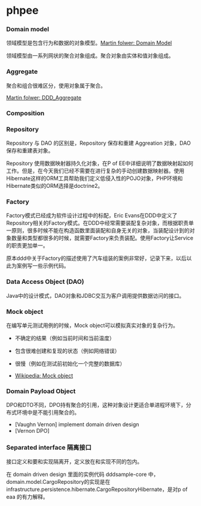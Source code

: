 # phpee

### Domain model

领域模型是包含行为和数据的对象模型。[Martin folwer: Domain Model](https://martinfowler.com/eaaCatalog/domainModel.html)

领域模型由一系列网状的聚合对象组成。聚合对象由实体和值对象组成。

### Aggregate

聚合和组合很难区分，使用对象属于聚合。

[Martin folwer: DDD_Aggregate](https://martinfowler.com/bliki/DDD_Aggregate.html)

### Composition

### Repository

Repository 与 DAO 的区别是，Repository 保存和重建 Aggreation 对象，DAO 保存和重建表对象。

Repository 使用数据映射器持久化对象，在P of EE中详细说明了数据映射起如何工作。但是，在今天我们已经不需要在进行复杂的手动创建数据映射器。使用Hibernate这样的ORM工具帮助我们定义低侵入性的POJO对象，PHP环境和Hibernate类似的ORM选择是doctrine2。

### Factory
<span id="factory"></span>

Factory模式已经成为软件设计过程中的标配，Eric Evans在DDD中定义了Repository相关的Factory模式。在DDD中经常需要装配复杂对象，而根据职责单一原则，很多时候不能在构造函数里面装配和自身无关的对象，当装配设计到的对象数量和类型都很多的时候，就需要Factory来负责装配。使用Factory让Service的职责更加单一。

原本ddd中关于Factory的描述使用了汽车组装的案例非常好，记录下来，以后以此为案例写一些示例代码。

### Data Access Object (DAO)

Java中的设计模式，DAO对象和JDBC交互为客户调用提供数据访问的接口。


### Mock object

在编写单元测试用例的时候，Mock object可以模拟真实对象的复杂行为。

- 不确定的结果（例如当前时间和当前温度）
- 包含很难创建和复现的状态（例如网络错误）
- 很慢（例如在测试前初始化一个完整的数据库）

- [Wikipedia: Mock object](https://en.wikipedia.org/wiki/Mock_object)

### Domain Payload Object

DPO和DTO不同，DPO持有聚合的引用，这种对象设计更适合单进程环境下，分布式环境中是不能引用聚合的。

- [Vaughn Vernon] implement domain driven design
- [Vernon DPO]

### Separated interface 隔离接口

接口定义和要和实现隔离开，定义放在和实现不同的包内。

在 domain driven design 里面的实例代码 dddsample-core 中，domain.model.CargoRepository的实现是在infrastructure.persistence.hibernate.CargoRepositoryHibernate，是对p of eaa 的有力解释。
